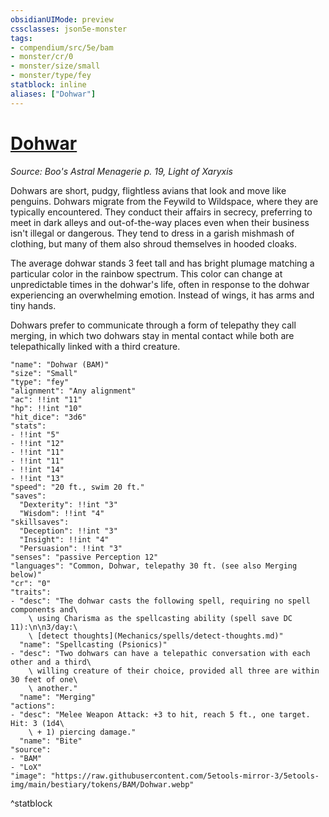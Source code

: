 ```yaml
---
obsidianUIMode: preview
cssclasses: json5e-monster
tags:
- compendium/src/5e/bam
- monster/cr/0
- monster/size/small
- monster/type/fey
statblock: inline
aliases: ["Dohwar"]
---
```

# [Dohwar](Mechanics\bestiary\fey/dohwar-bam.md)
*Source: Boo's Astral Menagerie p. 19, Light of Xaryxis*  

Dohwars are short, pudgy, flightless avians that look and move like penguins. Dohwars migrate from the Feywild to Wildspace, where they are typically encountered. They conduct their affairs in secrecy, preferring to meet in dark alleys and out-of-the-way places even when their business isn't illegal or dangerous. They tend to dress in a garish mishmash of clothing, but many of them also shroud themselves in hooded cloaks.

The average dohwar stands 3 feet tall and has bright plumage matching a particular color in the rainbow spectrum. This color can change at unpredictable times in the dohwar's life, often in response to the dohwar experiencing an overwhelming emotion. Instead of wings, it has arms and tiny hands.

Dohwars prefer to communicate through a form of telepathy they call merging, in which two dohwars stay in mental contact while both are telepathically linked with a third creature.

```statblock
"name": "Dohwar (BAM)"
"size": "Small"
"type": "fey"
"alignment": "Any alignment"
"ac": !!int "11"
"hp": !!int "10"
"hit_dice": "3d6"
"stats":
- !!int "5"
- !!int "12"
- !!int "11"
- !!int "11"
- !!int "14"
- !!int "13"
"speed": "20 ft., swim 20 ft."
"saves":
  "Dexterity": !!int "3"
  "Wisdom": !!int "4"
"skillsaves":
  "Deception": !!int "3"
  "Insight": !!int "4"
  "Persuasion": !!int "3"
"senses": "passive Perception 12"
"languages": "Common, Dohwar, telepathy 30 ft. (see also Merging below)"
"cr": "0"
"traits":
- "desc": "The dohwar casts the following spell, requiring no spell components and\
    \ using Charisma as the spellcasting ability (spell save DC 11):\n\n3/day:\
    \ [detect thoughts](Mechanics/spells/detect-thoughts.md)"
  "name": "Spellcasting (Psionics)"
- "desc": "Two dohwars can have a telepathic conversation with each other and a third\
    \ willing creature of their choice, provided all three are within 30 feet of one\
    \ another."
  "name": "Merging"
"actions":
- "desc": "Melee Weapon Attack: +3 to hit, reach 5 ft., one target. Hit: 3 (1d4\
    \ + 1) piercing damage."
  "name": "Bite"
"source":
- "BAM"
- "LoX"
"image": "https://raw.githubusercontent.com/5etools-mirror-3/5etools-img/main/bestiary/tokens/BAM/Dohwar.webp"
```
^statblock